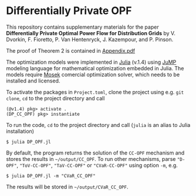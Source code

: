 # Differentially Private OPF

This repository contains supplementary materials for the paper __Differentially Private Optimal Power Flow for Distribution Grids__ by V. Dvorkin, F. Fioretto, P. Van Hentenryck, J. Kazempour, and P. Pinson.

The proof of Theorem 2 is contained in [Appendix.pdf](https://github.com/wdvorkin/differentially_private_OPF/blob/master/Appendix.pdf)

The optimization models were implemented in [Julia](https://juliacomputing.com/products/juliapro) (v.1.4) using [JuMP](https://github.com/JuliaOpt/JuMP.jl) modeling language for mathematical optimization embedded in Julia. The models require [Mosek](https://www.mosek.com) comercial optimization solver, which needs to be installed and licensed. 

To activate the packages in ```Project.toml```, clone the project using e.g. ```git clone```, ```cd``` to the project directory and call
```
(@v1.4) pkg> activate .
(DP_CC_OPF) pkg> instantiate
```

To run the code, ```cd``` to the project directory and call (```julia``` is an alias to Julia installation)
```
$ julia DP_OPF.jl
```

By default, the program returns the solution of the ```CC-OPF``` mechanism and stores the results in ```~/output/CC_OPF```. To run other mechanisms, parse ```"D-OPF"```, ```"ToV-CC-OPF"```, ```"TaV-CC-OPF"``` or ```"CVaR-CC-OPF"``` using option ```-m```, e.g. 
```
$ julia DP_OPF.jl -m "CVaR_CC_OPF"
```
The results will be stored in ```~/output/CVaR_CC_OPF```. 
